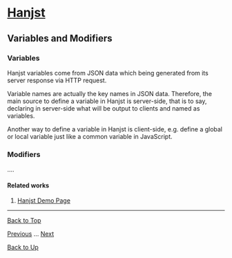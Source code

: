 # [Hanjst](/hanjst/index)
## Variables and Modifiers
### Variables

Hanjst variables come from JSON data which being generated from its server response via HTTP request.

Variable names are actually the key names in JSON data. Therefore, the main source to define a variable in Hanjst is server-side, that is to say, declaring in server-side what will be output to clients and named as variables.

Another way to define a variable in Hanjst is client-side, e.g. define a global or local variable just like a common variable in JavaScript.



### Modifiers
....


#### Related works

1. [Hanjst Demo Page](https://ufqi.com/dev/hanjst/)


----
[Back to Top](/hanjst/hanjst-variable)

[Previous](./hanjst-syntax) ... [Next](./hanjst-function)

[Back to Up](/hanjst/index)

<!--stackedit_data:
eyJoaXN0b3J5IjpbMTg3NzAyNzc2OSwxMzE0MTM1NDY0LDg1MT
A0ODYxM119
-->